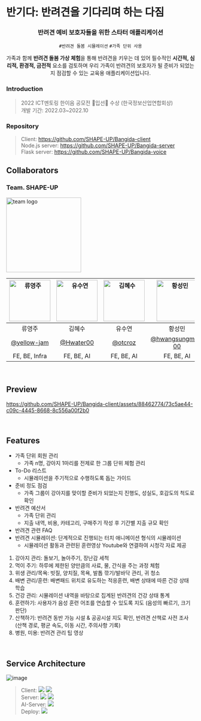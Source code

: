# 반기다: 반려견을 기다리며 하는 다짐
<div align="center">
  
### 반려견 예비 보호자들을 위한 스타터 애플리케이션
`#반려견 돌봄 시뮬레이션` `#가족 단위 사용`

 가족과 함께 **반려견 돌봄 가상 체험**을 통해 반려견을 키우는 데 있어 필수적인 **시간적, 심리적, 환경적, 금전적** 요소를 검토하며 우리 가족이 반려견의 보호자가 될 준비가 되었는지 점검할 수 있는 교육용 애플리케이션입니다.

</div>

### Introduction
> 2022 ICT멘토링 한이음 공모전 🏅입선🏅 수상 (한국정보산업연합회상) <br/>
> 개발 기간: 2022.03~2022.10

### Repository
> Client: https://github.com/SHAPE-UP/Bangida-client <br />
> Node.js server: https://github.com/SHAPE-UP/Bangida-server <br/>
> Flask server: https://github.com/SHAPE-UP/Bangida-voice <br/>


## Collaborators
### Team. SHAPE-UP
<img src="https://github.com/SHAPE-UP/.github/assets/79989242/a8982dd8-ff65-4a76-a438-3e66c8bb664d" width="200px" alt="team logo"> <br />

| <img src="https://avatars.githubusercontent.com/u/88462774?v=4" width=110px alt="류영주"/> | <img src="https://avatars.githubusercontent.com/u/79989242?v=4" width=110px alt="유수연"/> | <img src="https://avatars.githubusercontent.com/u/84445176?v=4" width=110px alt="김혜수"/> | <img src="https://avatars.githubusercontent.com/u/89893533?v=4" width=110px alt="황성민"/> |
| :-----: | :-----: | :-----: | :-----: |
| 류영주 | 김혜수 | 유수연 | 황성민 |
| [@yellow-jam](https://github.com/yellow-jam) |[@Hwater00](https://github.com/Hwater00)| [@otcroz](https://github.com/otcroz) | [@hwangsungmin-00](https://github.com/hwangsungmin-00)  |
| FE, BE, Infra | FE, BE, AI | FE, BE, AI | FE, BE, AI | 

<br/>


## Preview
https://github.com/SHAPE-UP/Bangida-client/assets/88462774/73c5ae44-c09c-4445-8668-8c556a00f2b0


<br/>

## Features
- 가족 단위 회원 관리
  - 가족 n명, 강아지 1마리를 전제로 한 그룹 단위 체험 관리
- To-Do 리스트
  - 시뮬레이션을 주기적으로 수행하도록 돕는 가이드
- 준비 정도 점검
  - 가족 그룹이 강아지를 맞이할 준비가 되었는지 진행도, 성실도, 호감도의 척도로 확인
- 반려견 예산서
  - 가족 단위 관리
  - 지출 내역, 비용, 카테고리, 구매주기 작성 후 기간별 지출 규모 확인  
- 반려견 관련 FAQ
- 반려견 시뮬레이션: 단계적으로 진행되는 터치 애니메이션 형식의 시뮬레이션
  - 시뮬레이션 활동과 관련된 훈련영상 Youtube와 연결하여 시청각 자료 제공 
1. 강아지 관리: 돌보기, 놀아주기, 장난감 세척
2. 먹이 주기: 하루에 제한된 양만큼의 사료, 물, 간식을 주는 과정 체험
3. 위생 관리/목욕: 빗질, 양치질, 목욕, 발톱 깎기/발바닥 관리, 귀 청소
4. 배변 관리/훈련: 배변패드 위치로 유도하는 적응훈련, 배변 상태에 따른 건강 상태 학습
5. 건강 관리: 시뮬레이션 내역을 바탕으로 집계된 반려견의 건강 상태 통계
6. 훈련하기: 사용자가 음성 훈련 어조를 연습할 수 있도록 지도 (음성의 빠르기, 크기 판단)
7. 산책하기: 반려견 동반 가능 시설 & 공공시설 지도 확인, 반려견 산책로 사전 조사(산책 경로, 평균 속도, 이동 시간, 주의사항 기록)
8. 병원, 미용: 반려견 관리 팁 영상

<br/>

## Service Architecture
![image](https://github.com/SHAPE-UP/Bangida-client/assets/88462774/31646a70-1a52-4e36-b635-7be99cb1a872)

> Client: <img src="https://img.shields.io/badge/Android-3DDC84?style=flat-square&logo=android&logoColor=white"/>
> <img src="https://img.shields.io/badge/Kotlin-B125EA?style=flat-square&logo=Kotlin&logoColor=white"/> <br/>
> Server: <img src="https://img.shields.io/badge/Node.js-339933?style=flat-square&logo=Node.js&logoColor=white"/>
> <img src="https://img.shields.io/badge/MongoDB-47A248?style=flat-square&logo=MongoDB&logoColor=white"/> <br/>
> AI-Server: <img src="https://img.shields.io/badge/Flask-000000?style=flat-square&logo=flask&logoColor=white"/> <br/>
> Deploy: <img src="https://img.shields.io/badge/Amazon EC2-FF9900?style=flat-square&logo=Amazon EC2&logoColor=white"/>
